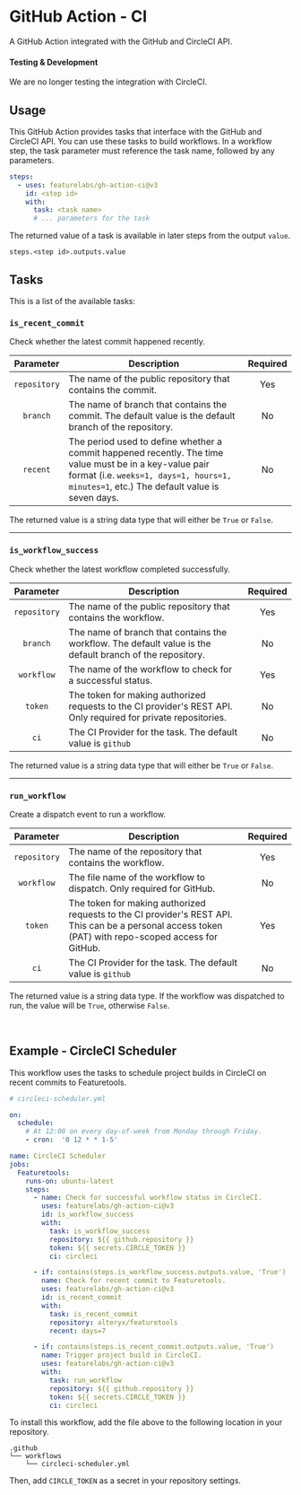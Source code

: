 # GitHub Action - CI

A GitHub Action integrated with the GitHub and CircleCI API.

#### Testing & Development

We are no longer testing the integration with CircleCI.

## Usage

This GitHub Action provides tasks that interface with the GitHub and CircleCI API. You can use these tasks to build workflows. In a workflow step, the task parameter must reference the task name, followed by any parameters.

```yaml
steps:
  - uses: featurelabs/gh-action-ci@v3
    id: <step id>
    with:
      task: <task name>
      # ... parameters for the task
```

The returned value of a task is available in later steps from the output `value`.

```
steps.<step id>.outputs.value
```

## Tasks

This is a list of the available tasks:

### `is_recent_commit`

Check whether the latest commit happened recently.

| Parameter | Description | Required |
|:---------:|-------------|:--------:|
| `repository` | The name of the public repository that contains the commit. | Yes |
| `branch` | The name of branch that contains the commit. The default value is the default branch of the repository. | No |
| `recent` | The period used to define whether a commit happened recently. The time value must be in a key-value pair format (i.e. `weeks=1, days=1, hours=1, minutes=1`, etc.) The default value is seven days. | No |

The returned value is a string data type that will either be `True` or `False`.

<hr>

### `is_workflow_success`

Check whether the latest workflow completed successfully.

| Parameter | Description | Required |
|:---------:|-------------|:--------:|
| `repository` | The name of the public repository that contains the workflow. | Yes |
| `branch` | The name of branch that contains the workflow. The default value is the default branch of the repository. | No |
| `workflow` | The name of the workflow to check for a successful status. | Yes |
| `token` | The token for making authorized requests to the CI provider's REST API. Only required for private repositories. | No |
| `ci` | The CI Provider for the task. The default value is `github` | No |

The returned value is a string data type that will either be `True` or `False`.

<hr>

### `run_workflow`

Create a dispatch event to run a workflow.

| Parameter | Description | Required |
|:---------:|-------------|:--------:|
| `repository` | The name of the repository that contains the workflow. | Yes |
| `workflow` | The file name of the workflow to dispatch. Only required for GitHub. | No |
| `token` | The token for making authorized requests to the CI provider's REST API. This can be a personal access token (PAT) with repo-scoped access for GitHub. | Yes |
| `ci` | The CI Provider for the task. The default value is `github` | No |

The returned value is a string data type. If the workflow was dispatched to run, the value will be `True`, otherwise `False`.

<br>

## Example - CircleCI Scheduler

This workflow uses the tasks to schedule project builds in CircleCI on recent commits to Featuretools.

```yaml
# circleci-scheduler.yml

on:
  schedule:
    # At 12:00 on every day-of-week from Monday through Friday.
    - cron:  '0 12 * * 1-5'

name: CircleCI Scheduler
jobs:
  Featuretools:
    runs-on: ubuntu-latest
    steps:
      - name: Check for successful workflow status in CircleCI.
        uses: featurelabs/gh-action-ci@v3
        id: is_workflow_success
        with:
          task: is_workflow_success
          repository: ${{ github.repository }}
          token: ${{ secrets.CIRCLE_TOKEN }}
          ci: circleci

      - if: contains(steps.is_workflow_success.outputs.value, 'True')
        name: Check for recent commit to Featuretools.
        uses: featurelabs/gh-action-ci@v3
        id: is_recent_commit
        with:
          task: is_recent_commit
          repository: alteryx/featuretools
          recent: days=7

      - if: contains(steps.is_recent_commit.outputs.value, 'True')
        name: Trigger project build in CircleCI.
        uses: featurelabs/gh-action-ci@v3
        with:
          task: run_workflow
          repository: ${{ github.repository }}
          token: ${{ secrets.CIRCLE_TOKEN }}
          ci: circleci
```

To install this workflow, add the file above to the following location in your repository.

```
.github
└── workflows
    └── circleci-scheduler.yml
```

Then, add `CIRCLE_TOKEN` as a secret in your repository settings.
